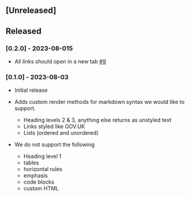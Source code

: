 ## [Unreleased]

## Released

### [0.2.0] - 2023-08-015
- All links should open in a new tab [#9](https://github.com/alphagov/govuk-forms-markdown/issues/9)

### [0.1.0] - 2023-08-03

- Initial release
- Adds custom render methods for markdown syntax we would like to support.
  
  - Heading levels 2 & 3, anything else returns as unstyled text
  - Links styled like GOV.UK 
  - Lists (ordered and unordered)
- We do not support the following
  
  - Heading level 1
  - tables
  - horizontal rules
  - emphasis
  - code blocks
  - custom HTML
  
